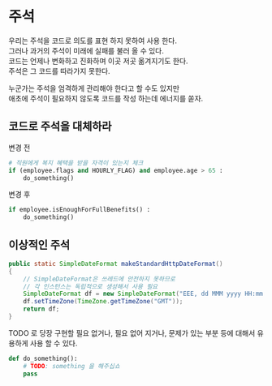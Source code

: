 # 주석
우리는 주석을 코드로 의도를 표현 하지 못하여 사용 한다.  
그러나 과거의 주석이 미래에 실패를 불러 올 수 있다.  
코드는 언제나 변화하고 진화하며 이곳 저곳 옮겨지기도 한다.  
주석은 그 코드를 따라가지 못한다.

누군가는 주석을 엄격하게 관리해야 한다고 할 수도 있지만   
애초에 주석이 필요하지 않도록 코드를 작성 하는데 에너지를 쏟자.

## 코드로 주석을 대체하라
변경 전
```python
# 직원에게 복지 혜택을 받을 자격이 있는지 체크
if (employee.flags and HOURLY_FLAG) and employee.age > 65 :
    do_something()
```
변경 후
```python
if employee.isEnoughForFullBenefits() :
    do_something()
```

## 이상적인 주석
```java
public static SimpleDateFormat makeStandardHttpDateFormat()
{
    // SimpleDateFormat은 쓰레드에 안전하지 못하므로
    // 각 인스턴스는 독립적으로 생성해서 사용 필요
    SimpleDateFormat df = new SimpleDateFormat("EEE, dd MMM yyyy HH:mm:ss z");
    df.setTimeZone(TimeZone.getTimeZone("GMT"));
    return df;
}
```

TODO 로 당장 구현할 필요 없거나, 필요 없어 지거나, 문제가 있는 부분 등에 대해서 유용하게 사용 할 수 있다.
```python
def do_something():
    # TODO: something 을 해주십쇼
    pass
```